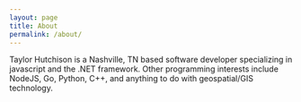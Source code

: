 ```yaml
---
layout: page
title: About
permalink: /about/
---
```


Taylor Hutchison is a Nashville, TN based software developer specializing in javascript and the .NET framework. Other programming interests include NodeJS, Go, Python, C++, and anything to do with geospatial/GIS technology.
